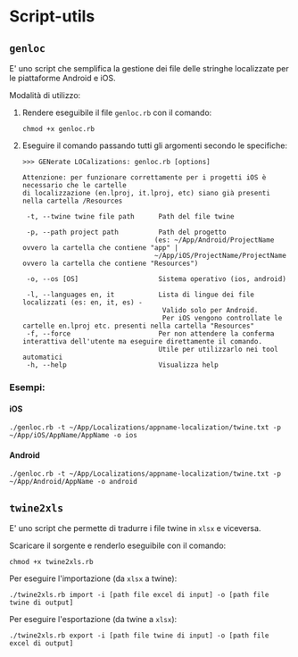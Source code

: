 # Script-utils

## `genloc`

E' uno script che semplifica la gestione dei file delle stringhe localizzate per le piattaforme Android e iOS.

Modalità di utilizzo:

1. Rendere eseguibile il file `genloc.rb` con il comando:
   ```
   chmod +x genloc.rb
   ```
2. Eseguire il comando passando tutti gli argomenti secondo le specifiche:
   ```
   >>> GENerate LOCalizations: genloc.rb [options]

   Attenzione: per funzionare correttamente per i progetti iOS è necessario che le cartelle
   di localizzazione (en.lproj, it.lproj, etc) siano già presenti nella cartella /Resources

    -t, --twine twine file path      Path del file twine

    -p, --path project path          Path del progetto
                                    (es: ~/App/Android/ProjectName ovvero la cartella che contiene "app" |
                                    ~/App/iOS/ProjectName/ProjectName ovvero la cartella che contiene "Resources")

    -o, --os [OS]                    Sistema operativo (ios, android)

    -l, --languages en, it           Lista di lingue dei file localizzati (es: en, it, es) -
                                      Valido solo per Android.
                                      Per iOS vengono controllate le cartelle en.lproj etc. presenti nella cartella "Resources"
    -f, --force                      Per non attendere la conferma interattiva dell'utente ma eseguire direttamente il comando.
                                     Utile per utilizzarlo nei tool automatici
    -h, --help                       Visualizza help
   ```

### Esempi:

#### iOS
```
./genloc.rb -t ~/App/Localizations/appname-localization/twine.txt -p ~/App/iOS/AppName/AppName -o ios
```

#### Android
```
./genloc.rb -t ~/App/Localizations/appname-localization/twine.txt -p ~/App/Android/AppName -o android
```

## `twine2xls`

E' uno script che permette di tradurre i file twine in `xlsx` e viceversa.

Scaricare il sorgente e renderlo eseguibile con il comando:

`chmod +x twine2xls.rb`

Per eseguire l'importazione (da `xlsx` a twine):

`./twine2xls.rb import -i [path file excel di input] -o [path file twine di output]`

Per eseguire l'esportazione (da twine a `xlsx`):

`./twine2xls.rb export -i [path file twine di input] -o [path file excel di output]`
